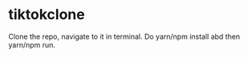 # tiktokclone

Clone the repo, navigate to it in terminal. Do yarn/npm install abd then yarn/npm run.
